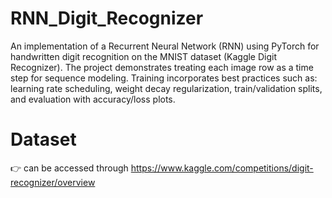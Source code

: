 # RNN_Digit_Recognizer
An implementation of a Recurrent Neural Network (RNN) using PyTorch for handwritten digit recognition on the MNIST dataset (Kaggle Digit Recognizer). The project demonstrates treating each image row as a time step for sequence modeling. Training incorporates best practices such as: learning rate scheduling, weight decay regularization, train/validation splits, and evaluation with accuracy/loss plots.

# Dataset
👉 can be accessed through https://www.kaggle.com/competitions/digit-recognizer/overview
